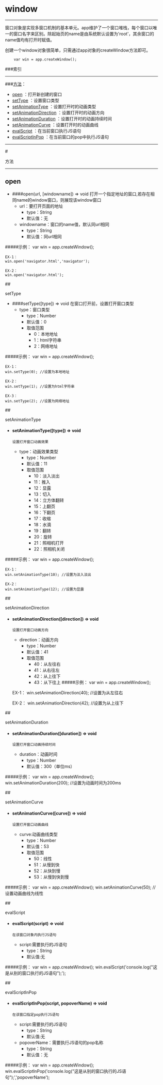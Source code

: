 # window
***
窗口对象是实现多窗口机制的基本单元。app维护了一个窗口堆栈，每个窗口以唯一的窗口名字来区别。除起始页的name是由系统默认设置为'root'，其余窗口的name值均有打开时赋值。

创建一个window对象很简单，只需通过app对象的createWindow方法即可。

		var win = app.createWindow();

###索引
***
###[方法](#方法)：

*	[open](#open) ：打开新创建的窗口
*	[setType](#setType) ：设置窗口类型
*	[setAnimationType](#setAnimationType) ：设置打开时的动画类型
*	[setAnimationDirection](#setAnimationDirection) ：设置打开时的动画方向
*	[setAnimationDuration](#setAnimationDuration) ：设置打开时的动画持续时间
*	[setAnimationCurve](#setAnimationCurve) ：设置打开时的动画曲线
*	[evalScript](#evalScript) ：在当前窗口执行JS语句
*	[evalScriptInPop](#evalScriptInPop) ：在当前窗口的pop中执行JS语句


***
#<div id="方法">方法</div>
***

## <div id="open">open</div>

	

-	####open(url, [windowname])   ⇒ void 
		打开一个指定地址的窗口,若存在相同name的window窗口，则展现该window窗口
	-	url：要打开页面的地址
		-	type：String
		-	默认值：无
	-	windowname：窗口的name值，默认同url相同
		-	type：String
		-	默认值：同url相同

#####示例：
	var win = app.createWindow();

	EX-1：
	win.open('navigator.html','navigator');

	EX-2：
	win.open('navigator.html');


##<div id="setType">setType</div>

-	####setType([type])   ⇒ void 
		在窗口打开前，设置打开窗口类型
	-	type：窗口类型
		-	type：Number
		-	默认值：0
		-	取值范围
			-	0：本地地址
			-	1：html字符串
			-	2：网络地址	


#####示例：
	var win = app.createWindow();

	EX-1：
	win.setType(0); //设置为本地地址

	EX-2：
	win.setType(1);	//设置为html字符串

	EX-3：
	win.setType(2);	//设置为网络地址

##<div id="setAnimationType">setAnimationType</div>
-	#### setAnimationType([type])   ⇒ void 
		设置打开窗口动画效果
	-	type：动画效果类型
		-	type：Number
		-	默认值：11
		-	取值范围
			-	10：淡入淡出
			-	11：推入
			-	12：显露
			-	13：切入
			-	14：立方体翻转
			-	15：上翻页
			-	16：下翻页
			-	17：收缩
			-	18：水滴
			-	19：翻转
			-	20：旋转
			-	21：照相机打开
			-	22：照相机关闭

#####示例：
	var win = app.createWindow();

	EX-1：
	win.setAnimationType(10); //设置为淡入淡出

	EX-2：
	win.setAnimationType(12); //设置为显露

##<div id="setAnimationDirection">setAnimationDirection</div>
-	#### setAnimationDirection([direction])   ⇒ void 
		设置打开窗口动画方向
	-	direction：动画方向
		-	type：Number
		-	默认值：41
		-	取值范围
			-	40：从左往右
			-	41：从右往左
			-	42：从上往下
			-	43：从下往上
#####示例：
	var win = app.createWindow();

	EX-1：
	win.setAnimationDirection(40); //设置为从左往右

	EX-2：
	win.setAnimationDirection(42); //设置为从上往下

##<div id="setAnimationDuration">setAnimationDuration</div>
-	#### setAnimationDuration([duration])   ⇒ void 
		设置打开窗口动画持续时间
	-	duration：动画时间
		-	type：Number
		-	默认值：300（单位ms）


#####示例：
	var win = app.createWindow();
	win.setAnimationDuration(200); //设置为动画时间为200ms

##<div id="setAnimationCurve">setAnimationCurve</div>
-	#### setAnimationCurve([curve])   ⇒ void 
		设置打开窗口动画曲线
	-	curve:动画曲线类型
		-	type：Number
		-	默认值：53
		-	取值范围
			-	50：线性
			-	51：从慢到快
			-	52：从快到慢
			-	53：从慢到快到慢
	
#####示例：
	var win = app.createWindow();
	win.setAnimationCurve(50); //设置动画曲线为线性

##<div id="evalScript">evalScript</div>
-	#### evalScript(script)   ⇒ void 
		在该窗口对象内执行JS语句
	-	script:需要执行的JS语句
		-	type：String
		-	默认值:无
	
#####示例：
	var win = app.createWindow();
	win.evalScript('console.log("这是从别的窗口执行的JS语句");');

##<div id="evalScriptInPop">evalScriptInPop</div>
-	#### evalScriptInPop(script, popoverName)   ⇒ void 
		在该窗口指定pop执行JS语句
	-	script:需要执行的JS语句
		-	type：String
		-	默认值:无
	-	popoverName：需要执行JS语句的pop名称
		-	type：String
		-	默认值：无
	
#####示例：
	var win = app.createWindow();
	win.evalScriptInPop('console.log("这是从别的窗口执行的JS语句");','popoverName');

